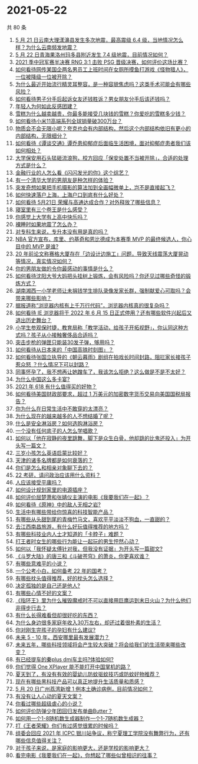 # 2021-05-22

共 80 条

<!-- BEGIN -->
<!-- 最后更新时间 Sat May 22 2021 08:16:16 GMT+0800 (China Standard Time) -->

1. [5 月 21 日云南大理漾濞县发生多次地震，最高震级 6.4
   级，当地情况怎么样？为什么云南频发地震？](https://www.zhihu.com/question/460710387)
2. [5 月 22 日青海果洛州玛多县附近发生 7.4
   级地震，目前情况如何？](https://www.zhihu.com/question/460748606)
3. [2021 季中冠军赛半决赛 RNG 3:1 击败 PSG
   晋级决赛，如何评价这场比赛？](https://www.zhihu.com/question/460694808)
4. [如何看待网传某国企两名男员工上班时间在女厕所摸鱼打游戏《怪物猎人》，一位被降级一位被开除？](https://www.zhihu.com/question/460463560)
5. [为什么最近开始流行精灵耳整容，是一种容貌焦虑吗？这类手术可能会有哪些风险？](https://www.zhihu.com/question/460614037)
6. [如何看待男子分手后起诉女友还钱胜诉？男女朋友分手后该还钱吗？](https://www.zhihu.com/question/460598798)
7. [年轻人为何如此反感团建？](https://www.zhihu.com/question/459343916)
8. [雪糕为什么越卖越贵，你最多能接受几块钱的雪糕？你爱吃的雪糕多少钱？](https://www.zhihu.com/question/460502728)
9. [如何看待小米11高端系列全球销量破300万台？](https://www.zhihu.com/question/460645107)
10. [物质会不会无限小呢？夸克也会有内部结构，然后这个内部结构依旧有更小的内部结构，无限细分？](https://www.zhihu.com/question/453085834)
11. [如何看待《谭谈交通》谭乔患抑郁症后面临生活困境，面对抑郁症患者我们该如何相处？](https://www.zhihu.com/question/460156746)
12. [大学保安用石头猛砸流浪狗，校方回应「保安处置不当被开除」，合适的处理方式是什么？](https://www.zhihu.com/question/460532916)
13. [金融行业的人怎么看《闪闪发光的你》这个综艺？](https://www.zhihu.com/question/455159005)
14. [有一个清华大学的男朋友是种怎样的体验？](https://www.zhihu.com/question/30174174)
15. [突发奇想如果把手机摄影的算法加到全画幅微单上，岂不是直接起飞？](https://www.zhihu.com/question/460487304)
16. [如何快速落户上海，上海户口到底有什么好处？](https://www.zhihu.com/question/455579654)
17. [如何看待 5月21日 荣耀与高通达成合作？对外释放了哪些信息？](https://www.zhihu.com/question/460652137)
18. [寝室里有三个卷王是什么感受？](https://www.zhihu.com/question/431850162)
19. [你感觉上大学有上高中快乐吗？](https://www.zhihu.com/question/454455954)
20. [裸睡时如果地震了怎么办？](https://www.zhihu.com/question/23204731)
21. [对专科生来说，专升本没有用是真的吗？](https://www.zhihu.com/question/456766596)
22. [NBA 官方宣布，库里、约基奇和恩比德成为本赛季 MVP 的最终候选人，你心目中的 MVP
    是谁?](https://www.zhihu.com/question/460607116)
23. [20
    年前论文称赛格大厦存在「边设计边施工」问题，导致天线震荡大厦晃动等情况，真实情况如何？](https://www.zhihu.com/question/460377984)
24. [你的男朋友做的令你最感动的事情是什么？](https://www.zhihu.com/question/22586649)
25. [如何看待沈阳大爷大妈把头挂树上锻炼，会有风险吗？你还见过哪些奇怪的锻炼方式？](https://www.zhihu.com/question/460587693)
26. [湖南湘西一小学老师让未捐钱学生排队录像发家长群，强制献爱心可取吗？会带来哪些影响？](https://www.zhihu.com/question/460499002)
27. [据报道称“浏览器内核有上千万行代码”，浏览器内核真的很复杂吗？](https://www.zhihu.com/question/290767285)
28. [如何看待 IE 浏览器将于 2022 年 6 月 15
    日正式停用？还有哪些软件兴起后又退出历史舞台？](https://www.zhihu.com/question/460502307)
29. [小学生参观保时捷，教育局称「教学活动，给孩子开拓视野」，你认同这种方式吗？孩子从小接触奢侈品合适吗？](https://www.zhihu.com/question/460469192)
30. [突击步枪的弹匣只能装30发子弹，够用吗？](https://www.zhihu.com/question/460089638)
31. [如何看待从日本来的「中国高铁时刻图」？](https://www.zhihu.com/question/460449331)
32. [如何看待张国立执导的《朝云暮雨》剧组在拍戏长时间封路，阻拦家长接孩子惹众怒
    ？什么情况下可以封路？](https://www.zhihu.com/question/460494090)
33. [同事怀孕了，我不想再让她蹭车了，我该怎么拒绝？这么做是不是不太好？](https://www.zhihu.com/question/423335938)
34. [为什么中国这么多卡宴?](https://www.zhihu.com/question/459509571)
35. [2021 年 618 有什么值得买的好物？](https://www.zhihu.com/question/396495999)
36. [如何看待美国财政部要求，超过 1
    万美元的加密数字货币交易向美国国税局报告？](https://www.zhihu.com/question/460565715)
37. [你为什么在日常生活中不敢穿的太漂亮？](https://www.zhihu.com/question/31434644)
38. [为什么现在的越来越多的人不想结婚了呢？](https://www.zhihu.com/question/459195366)
39. [什么是安全淋浴房？如何选购淋浴房？](https://www.zhihu.com/question/33569945)
40. [一个没有任何底子的人怎么学唱歌？](https://www.zhihu.com/question/280659429)
41. [如何以「他在寂静的夜里跳舞，脚下是众生白骨，他却跳的比鬼还投入」为开头写一篇文？](https://www.zhihu.com/question/454523695)
42. [三岁小孩怎么英语启蒙比较好？](https://www.zhihu.com/question/437634195)
43. [天津的诸多名牌都是如何衰落的？](https://www.zhihu.com/question/456959720)
44. [你们是怎么和相亲对象聊下去的？](https://www.zhihu.com/question/374758016)
45. [22 考研，请问政治应该用什么资料？](https://www.zhihu.com/question/459489621)
46. [人应该接受平庸吗？](https://www.zhihu.com/question/458767652)
47. [如何设计规划家里的电源插座？](https://www.zhihu.com/question/25740178)
48. [如何评价屈楚萧和张婧仪主演的电影《我要我们在一起》？](https://www.zhihu.com/question/455753519)
49. [如何看待《原神》中的敌人无相之岩?](https://www.zhihu.com/question/460131449)
50. [生活中有哪些带给你惊喜的科技智能产品？](https://www.zhihu.com/question/57083905)
51. [有哪些从头甜到尾的青梅竹马文，喜欢平平淡淡不狗血，一直甜的？](https://www.zhihu.com/question/374405076)
52. [去江西南昌旅游，有什么好玩值得推荐的地方吗？](https://www.zhihu.com/question/348057500)
53. [有哪些科技业内人士才知道的「卡脖子」难题？](https://www.zhihu.com/question/459892523)
54. [打王者时女生的哪些行为能让一起玩的男生怦然心动？](https://www.zhihu.com/question/428822246)
55. [如何以「我怀疑太傅针对我，但我没有证据」为开头写一篇甜文?](https://www.zhihu.com/question/453335179)
56. [《斗罗大陆》的唐三和《斗破苍穹》的萧炎，你更喜欢谁？](https://www.zhihu.com/question/452795822)
57. [有哪些意难平的小说？](https://www.zhihu.com/question/444454638)
58. [一个公考小白，如何备考 22 年的国考？](https://www.zhihu.com/question/447760134)
59. [有哪些枕头值得推荐，好的枕头怎么选择？](https://www.zhihu.com/question/27206297)
60. [决定孤独的是自己还是他人?](https://www.zhihu.com/question/457656919)
61. [有哪些心情不好的文案？](https://www.zhihu.com/question/455523815)
62. [《指环王》里为什么摧毁魔戒时不可以直接用巨鹰运到末日火山？为什么他们非得步行去？](https://www.zhihu.com/question/55276529)
63. [有什么长得难看但却很好吃的东西？](https://www.zhihu.com/question/37551688)
64. [为什么身边很多家庭年收入30万左右，却还过着很朴素的生活？](https://www.zhihu.com/question/307170588)
65. [你对刚生完孩子的孕妇有什么建议?](https://www.zhihu.com/question/365947547)
66. [未来 5 - 10 年，西安哪里最有发展潜力？](https://www.zhihu.com/question/459738987)
67. [未来五年，哪些科技领域将会产生较大突破？将会给我们的生活带来哪些改变？](https://www.zhihu.com/question/459934017)
68. [有已经提车的秦plus dmi车主吗?体验如何?](https://www.zhihu.com/question/449778341)
69. [你们觉得 One XPlayer 能不能打开中国掌机的路？](https://www.zhihu.com/question/460244945)
70. [夏天到了，有没有有效的婴幼儿防蚊驱蚊技巧或防蚊好物推荐？](https://www.zhihu.com/question/459386355)
71. [现在有哪些黑科技产品可以真正地提升生活质量和质感？](https://www.zhihu.com/question/458997853)
72. [5 月 20 日广州荔湾新增 1 例本土确诊病例，目前情况如何？](https://www.zhihu.com/question/460600280)
73. [有没有让人心动的夏天文案？](https://www.zhihu.com/question/454237934)
74. [你看过哪些超级虐心的小说？](https://www.zhihu.com/question/367888369)
75. [如何评价防弹少年团回归发布单曲Butter？](https://www.zhihu.com/question/460629934)
76. [如何用一个1-8随机数生成器制作一个1-7随机数生成器？](https://www.zhihu.com/question/47038069)
77. [打《王者荣耀》你们有过感觉很累的时候吗？](https://www.zhihu.com/question/460021068)
78. [组委会回应 2021 年 ICPC
    银川站争议，称宁夏理工学院没有舞弊行为，还有哪些信息值得关注？](https://www.zhihu.com/question/460422916)
79. [对于孩子来说，是家庭的影响更大，还是学校的影响更大？](https://www.zhihu.com/question/460299231)
80. [看完电影《我要我们在一起》，你想起了哪些似曾相识的往事？](https://www.zhihu.com/question/460495904)

<!-- END -->
